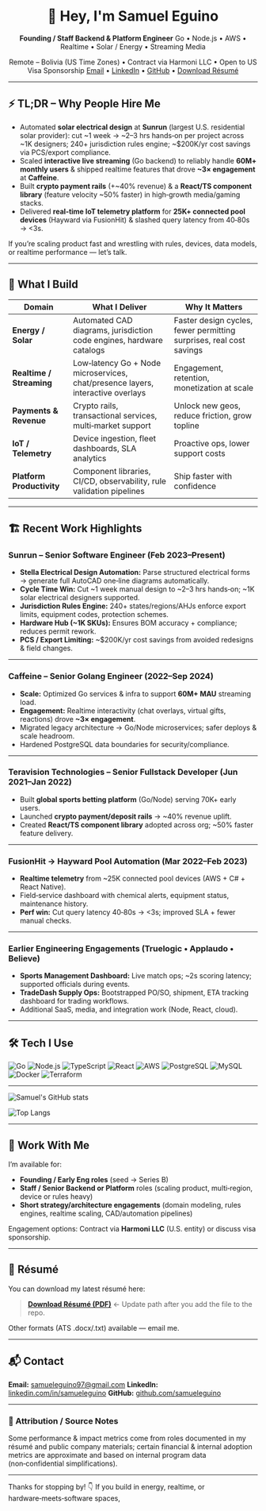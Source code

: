 <!--
Hi! This README.md file is what GitHub will render on the top of your profile page when you create a public repo named exactly the same as your username: `samueleguino`.

To use:
1. Create repo `samueleguino/samueleguino` (public).
2. Drop this README.md in the root.
3. (Optional) Upload your branded resume PDF & update the link below.
4. Commit & push — GitHub shows it on your profile.
-->

<div align="center">

# 👋 Hey, I'm **Samuel Eguino**

**Founding / Staff Backend & Platform Engineer**
Go • Node.js • AWS • Realtime • Solar / Energy • Streaming Media

Remote – Bolivia (US Time Zones) • Contract via Harmoni LLC • Open to US Visa Sponsorship
[Email](mailto:samueleguino97@gmail.com) • [LinkedIn](https://linkedin.com/in/samueleguino) • [GitHub](https://github.com/samueleguino97) • [Download Résumé](#-resume)

</div>

---

## ⚡ TL;DR – Why People Hire Me

* Automated **solar electrical design** at **Sunrun** (largest U.S. residential solar provider): cut \~1 week → \~2–3 hrs hands‑on per project across \~1K designers; 240+ jurisdiction rules engine; \~\$200K/yr cost savings via PCS/export compliance.
* Scaled **interactive live streaming** (Go backend) to reliably handle **60M+ monthly users** & shipped realtime features that drove **\~3× engagement** at **Caffeine**.
* Built **crypto payment rails** (+\~40% revenue) & a **React/TS component library** (feature velocity \~50% faster) in high‑growth media/gaming stacks.
* Delivered **real‑time IoT telemetry platform** for **25K+ connected pool devices** (Hayward via FusionHit) & slashed query latency from 40‑80s → <3s.

If you’re scaling product fast and wrestling with rules, devices, data models, or realtime performance — let’s talk.

---

## 🧭 What I Build

| Domain                    | What I Deliver                                                                  | Why It Matters                                                      |
| ------------------------- | ------------------------------------------------------------------------------- | ------------------------------------------------------------------- |
| **Energy / Solar**        | Automated CAD diagrams, jurisdiction code engines, hardware catalogs            | Faster design cycles, fewer permitting surprises, real cost savings |
| **Realtime / Streaming**  | Low‑latency Go + Node microservices, chat/presence layers, interactive overlays | Engagement, retention, monetization at scale                        |
| **Payments & Revenue**    | Crypto rails, transactional services, multi‑market support                      | Unlock new geos, reduce friction, grow topline                      |
| **IoT / Telemetry**       | Device ingestion, fleet dashboards, SLA analytics                               | Proactive ops, lower support costs                                  |
| **Platform Productivity** | Component libraries, CI/CD, observability, rule validation pipelines            | Ship faster with confidence                                         |

---

## 🏗 Recent Work Highlights

### Sunrun – Senior Software Engineer (Feb 2023–Present)

* **Stella Electrical Design Automation:** Parse structured electrical forms → generate full AutoCAD one‑line diagrams automatically.
* **Cycle Time Win:** Cut \~1 week manual design to \~2–3 hrs hands‑on; \~1K solar electrical designers supported.
* **Jurisdiction Rules Engine:** 240+ states/regions/AHJs enforce export limits, equipment codes, protection schemes.
* **Hardware Hub (\~1K SKUs):** Ensures BOM accuracy + compliance; reduces permit rework.
* **PCS / Export Limiting:** \~\$200K/yr cost savings from avoided redesigns & field changes.

---

### Caffeine – Senior Golang Engineer (2022–Sep 2024)

* **Scale:** Optimized Go services & infra to support **60M+ MAU** streaming load.
* **Engagement:** Realtime interactivity (chat overlays, virtual gifts, reactions) drove **\~3× engagement**.
* Migrated legacy architecture → Go/Node microservices; safer deploys & scale headroom.
* Hardened PostgreSQL data boundaries for security/compliance.

---

### Teravision Technologies – Senior Fullstack Developer (Jun 2021–Jan 2022)

* Built **global sports betting platform** (Go/Node) serving 70K+ early users.
* Launched **crypto payment/deposit rails** → \~40% revenue uplift.
* Created **React/TS component library** adopted across org; \~50% faster feature delivery.

---

### FusionHit → Hayward Pool Automation (Mar 2022–Feb 2023)

* **Realtime telemetry** from \~25K connected pool devices (AWS + C# + React Native).
* Field‑service dashboard with chemical alerts, equipment status, maintenance history.
* **Perf win:** Cut query latency 40‑80s → <3s; improved SLA + fewer manual checks.

---

### Earlier Engineering Engagements (Truelogic • Applaudo • Believe)

* **Sports Management Dashboard:** Live match ops; \~2s scoring latency; supported officials during events.
* **TradeDash Supply Ops:** Bootstrapped PO/SO, shipment, ETA tracking dashboard for trading workflows.
* Additional SaaS, media, and integration work (Node, React, cloud).

---

## 🛠 Tech I Use

<p>
  <img alt="Go" src="https://img.shields.io/badge/Go-00ADD8?logo=go&logoColor=white" />
  <img alt="Node.js" src="https://img.shields.io/badge/Node.js-339933?logo=node.js&logoColor=white" />
  <img alt="TypeScript" src="https://img.shields.io/badge/TypeScript-3178C6?logo=typescript&logoColor=white" />
  <img alt="React" src="https://img.shields.io/badge/React-61DAFB?logo=react&logoColor=black" />
  <img alt="AWS" src="https://img.shields.io/badge/AWS-232F3E?logo=amazon-aws&logoColor=white" />
  <img alt="PostgreSQL" src="https://img.shields.io/badge/PostgreSQL-4169E1?logo=postgresql&logoColor=white" />
  <img alt="MySQL" src="https://img.shields.io/badge/MySQL-4479A1?logo=mysql&logoColor=white" />
  <img alt="Docker" src="https://img.shields.io/badge/Docker-2496ED?logo=docker&logoColor=white" />
  <img alt="Terraform" src="https://img.shields.io/badge/Terraform-844FBA?logo=terraform&logoColor=white" />
</p>

---

![Samuel's GitHub stats](https://github-readme-stats.vercel.app/api?username=samueleguino&show_icons=true&theme=default)

![Top Langs](https://github-readme-stats.vercel.app/api/top-langs/?username=samueleguino&layout=compact)

---

## 🤝 Work With Me

I’m available for:

* **Founding / Early Eng roles** (seed → Series B)
* **Staff / Senior Backend or Platform** roles (scaling product, multi‑region, device or rules heavy)
* **Short strategy/architecture engagements** (domain modeling, rules engines, realtime scaling, CAD/automation pipelines)

Engagement options: Contract via **Harmoni LLC** (U.S. entity) or discuss visa sponsorship.

---

## 📄 Résumé

You can download my latest résumé here:

> **[Download Résumé (PDF)](./Samuel_Eguino_Resume_Branded.pdf)**  ← Update path after you add the file to the repo.

Other formats (ATS .docx/.txt) available — email me.

---

## 📬 Contact

**Email:** [samueleguino97@gmail.com](mailto:samueleguino97@gmail.com)
**LinkedIn:** [linkedin.com/in/samueleguino](https://linkedin.com/in/samueleguino)
**GitHub:** [github.com/samueleguino](https://github.com/samueleguino)

---

### 🧾 Attribution / Source Notes

Some performance & impact metrics come from roles documented in my résumé and public company materials; certain financial & internal adoption metrics are approximate and based on internal program data (non‑confidential simplifications).

---

Thanks for stopping by! 👇 If you build in energy, realtime, or hardware‑meets‑software spaces,
